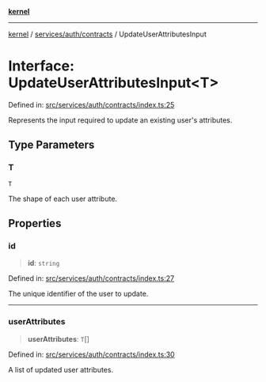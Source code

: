 [**kernel**](../../../../README.md)

***

[kernel](../../../../modules.md) / [services/auth/contracts](../README.md) / UpdateUserAttributesInput

# Interface: UpdateUserAttributesInput\<T\>

Defined in: [src/services/auth/contracts/index.ts:25](https://github.com/atolini/dyna-x/blob/9212a96a81963b1f87ab4e0a5690bd13f536ed17/src/services/auth/contracts/index.ts#L25)

Represents the input required to update an existing user's attributes.

## Type Parameters

### T

`T`

The shape of each user attribute.

## Properties

### id

> **id**: `string`

Defined in: [src/services/auth/contracts/index.ts:27](https://github.com/atolini/dyna-x/blob/9212a96a81963b1f87ab4e0a5690bd13f536ed17/src/services/auth/contracts/index.ts#L27)

The unique identifier of the user to update.

***

### userAttributes

> **userAttributes**: `T`[]

Defined in: [src/services/auth/contracts/index.ts:30](https://github.com/atolini/dyna-x/blob/9212a96a81963b1f87ab4e0a5690bd13f536ed17/src/services/auth/contracts/index.ts#L30)

A list of updated user attributes.
